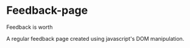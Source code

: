 # Feedback-page
Feedback is worth 

A regular feedback page created using javascript's DOM manipulation.
